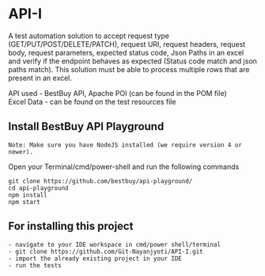 # API-I
A test automation solution to accept request type (GET/PUT/POST/DELETE/PATCH), request URI, request headers, request body, request parameters, expected status code, Json Paths in an excel and verify if the endpoint behaves as expected (Status code match and json paths match). This solution must be able to process multiple rows that are present in an excel.

API used - BestBuy API, Apache POI (can be found in the POM file)<br>
Excel Data - can be found on the test resources file 

## Install BestBuy API Playground
```raml
Note: Make sure you have NodeJS installed (we require version 4 or newer). 

```
Open your Terminal/cmd/power-shell and run the following commands
```raml
git clone https://github.com/bestbuy/api-playground/
cd api-playground
npm install
npm start
```

## For installing this project
```raml
- navigate to your IDE workspace in cmd/power shell/terminal
- git clone https://github.com/Git-Nayanjyoti/API-I.git
- import the already existing project in your IDE
- run the tests
```
